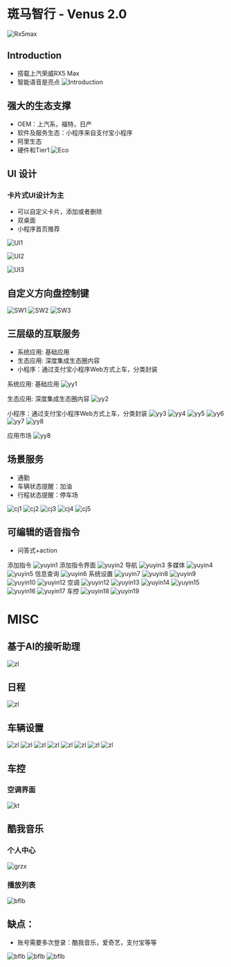 # 斑马智行 - Venus 2.0

![Rx5max](images/venus20/rx5max.jpg)

## Introduction

* 搭载上汽荣威RX5 Max
* 智能语音是亮点
![Introduction](images/venus20/Intro.jpg)

## 强大的生态支撑

* OEM：上汽系，福特，日产
* 软件及服务生态：小程序来自支付宝小程序
* 阿里生态
* 硬件和Tier1
![Eco](images/venus20/eco.jpg)
  
## UI 设计

### 卡片式UI设计为主

* 可以自定义卡片，添加或者删除
* 双桌面
* 小程序首页推荐

![UI1](images/venus20/ui1.jpg)

![UI2](images/venus20/ui2.jpg)

![UI3](images/venus20/ui3.jpg)

## 自定义方向盘控制键

![SW1](images/venus20/sw1.jpg)
![SW2](images/venus20/sw2.jpg)
![SW3](images/venus20/sw3.jpg)

## 三层级的互联服务

* 系统应用: 基础应用
* 生态应用: 深度集成生态圈内容
* 小程序：通过支付宝小程序Web方式上车，分类封装

系统应用: 基础应用
![yy1](images/venus20/yy1.jpg)

生态应用: 深度集成生态圈内容
![yy2](images/venus20/yy2.jpg)

小程序：通过支付宝小程序Web方式上车，分类封装
![yy3](images/venus20/yy3.jpg)
![yy4](images/venus20/yy4.jpg)
![yy5](images/venus20/yy5.jpg)
![yy6](images/venus20/yy6.jpg)
![yy7](images/venus20/yy7.jpg)
![yy8](images/venus20/yy8.jpg)

应用市场
![yy8](images/venus20/yysc.jpg)

## 场景服务

* 通勤
* 车辆状态提醒：加油
* 行程状态提醒：停车场

![cj1](images/venus20/changjing1.jpg)
![cj2](images/venus20/changjing2.jpg)
![cj3](images/venus20/changjing3.jpg)
![cj4](images/venus20/changjing4.jpg)
![cj5](images/venus20/changjing5.jpg)


## 可编辑的语音指令

* 问答式+action
  
添加指令
![yuyin1](images/venus20/yuyin1.jpg)
添加指令界面
![yuyin2](images/venus20/yuyin2.jpg)
导航
![yuyin3](images/venus20/yuyin3.jpg)
多媒体
![yuyin4](images/venus20/yuyin4.jpg)
![yuyin5](images/venus20/yuyin5.jpg)
信息查询
![yuyin6](images/venus20/yuyin6.jpg)
系统设置
![yuyin7](images/venus20/yuyin7.jpg)
![yuyin8](images/venus20/yuyin8.jpg)
![yuyin9](images/venus20/yuyin9.jpg)
![yuyin10](images/venus20/yuyin10.jpg)
![yuyin12](images/venus20/yuyin11.jpg)
空调
![yuyin12](images/venus20/yuyin12.jpg)
![yuyin13](images/venus20/yuyin13.jpg)
![yuyin14](images/venus20/yuyin14.jpg)
![yuyin15](images/venus20/yuyin15.jpg)
![yuyin16](images/venus20/yuyin16.jpg)
![yuyin17](images/venus20/yuyin17.jpg)
车控
![yuyin18](images/venus20/yuyin18.jpg)
![yuyin19](images/venus20/yuyin19.jpg)


# MISC

## 基于AI的接听助理
![zl](images/venus20/ai1.jpg)

## 日程
![zl](images/venus20/richeng.jpg)

## 车辆设置
![zl](images/venus20/cl0.jpg)
![zl](images/venus20/cl1.jpg)
![zl](images/venus20/cl2.jpg)
![zl](images/venus20/cl3.jpg)
![zl](images/venus20/cl4.jpg)
![zl](images/venus20/cl5.jpg)
![zl](images/venus20/cl6.jpg)
![zl](images/venus20/cl7.jpg)






## 车控

### 空调界面
![kt](images/venus20/kt.jpg)


## 酷我音乐
### 个人中心
![grzx](images/venus20/grzx.jpg)
### 播放列表
![bflb](images/venus20/bflb.jpg)





## 缺点：
* 账号需要多次登录：酷我音乐，爱奇艺，支付宝等等

![bflb](images/venus20/dl1.jpg)
![bflb](images/venus20/dl2.jpg)
![bflb](images/venus20/dl3.jpg)


